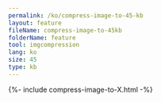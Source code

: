 ```yaml
---
permalink: /ko/compress-image-to-45-kb
layout: feature
fileName: compress-image-to-45kb
folderName: feature
tool: imgcompression
lang: ko
size: 45
type: kb
---
```


{%- include compress-image-to-X.html -%}
